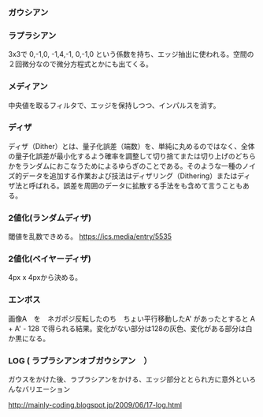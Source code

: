 
### ガウシアン

### ラプラシアン
3x3で 0,-1,0, -1,4,-1, 0,-1,0 という係数を持ち、エッジ抽出に使われる。空間の２回微分なので微分方程式とかにも出てくる。

### メディアン
中央値を取るフィルタで、エッジを保持しつつ、インパルスを消す。

### ディザ
ディザ（Dither）とは、量子化誤差（端数）を、単純に丸めるのではなく、全体の量子化誤差が最小化するよう確率を調整して切り捨てまたは切り上げのどちらかをランダムにおこなうためによるゆらぎのことである。そのような一種のノイズ的データを追加する作業および技法はディザリング（Dithering）またはディザ法と呼ばれる。誤差を周囲のデータに拡散する手法をも含めて言うこともある。

### 2値化(ランダムディザ)
閾値を乱数できめる。
https://ics.media/entry/5535

### 2値化(ベイヤーディザ)
4px x 4pxから決める。

### エンボス
画像A　を　ネガポジ反転したのち　ちょい平行移動したA' があったとすると
A + A' - 128
で得られる結果。変化がない部分は128の灰色、変化がある部分は白か黒になる。

### LOG ( ラプラシアンオブガウシアン　）
ガウスをかけた後、ラプラシアンをかける、エッジ部分ととられ方に意外といろんなバリエーション

http://mainly-coding.blogspot.jp/2009/06/17-log.html
